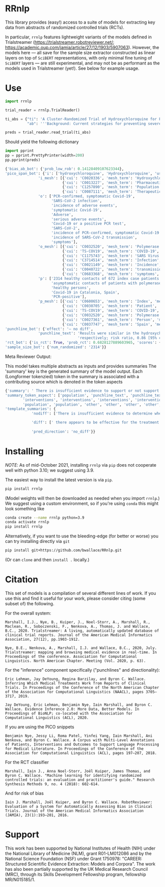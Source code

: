 # RRnlp

This library provides (easy!) access to a suite of models for extracting key data from abstracts of randomized controlled trials (RCTs). 

In particular, `rrnlp` features lightweight variants of the models defined in Trialstreamer (https://trialstreamer.robotreviewer.net/; https://academic.oup.com/jamia/article/27/12/1903/5907063). However, the models here — all save for the sample size extractor constructed as linear layers on top of `SciBERT` representations, with only minimal fine tuning of `SciBERT` layers — are still experimental, and may not be as performant as the models used in Trialstreamer (yet!). See below for example usage. 

# Use

```python
import rrnlp

trial_reader = rrnlp.TrialReader()

ti_abs = {"ti": 'A Cluster-Randomized Trial of Hydroxychloroquine for Prevention of Covid-19',
          "ab": '''Background: Current strategies for preventing severe acute respiratory syndrome coronavirus 2 (SARS-CoV-2) infection are limited to nonpharmacologic interventions. Hydroxychloroquine has been proposed as a postexposure therapy to prevent coronavirus disease 2019 (Covid-19), but definitive evidence is lacking.\n\nMethods: We conducted an open-label, cluster-randomized trial involving asymptomatic contacts of patients with polymerase-chain-reaction (PCR)-confirmed Covid-19 in Catalonia, Spain. We randomly assigned clusters of contacts to the hydroxychloroquine group (which received the drug at a dose of 800 mg once, followed by 400 mg daily for 6 days) or to the usual-care group (which received no specific therapy). The primary outcome was PCR-confirmed, symptomatic Covid-19 within 14 days. The secondary outcome was SARS-CoV-2 infection, defined by symptoms compatible with Covid-19 or a positive PCR test regardless of symptoms. Adverse events were assessed for up to 28 days.\n\nResults: The analysis included 2314 healthy contacts of 672 index case patients with Covid-19 who were identified between March 17 and April 28, 2020. A total of 1116 contacts were randomly assigned to receive hydroxychloroquine and 1198 to receive usual care. Results were similar in the hydroxychloroquine and usual-care groups with respect to the incidence of PCR-confirmed, symptomatic Covid-19 (5.7% and 6.2%, respectively; risk ratio, 0.86 [95% confidence interval, 0.52 to 1.42]). In addition, hydroxychloroquine was not associated with a lower incidence of SARS-CoV-2 transmission than usual care (18.7% and 17.8%, respectively). The incidence of adverse events was higher in the hydroxychloroquine group than in the usual-care group (56.1% vs. 5.9%), but no treatment-related serious adverse events were reported.\n\nConclusions: Postexposure therapy with hydroxychloroquine did not prevent SARS-CoV-2 infection or symptomatic Covid-19 in healthy persons exposed to a PCR-positive case patient. (Funded by the crowdfunding campaign YoMeCorono and others; BCN-PEP-CoV2 ClinicalTrials.gov number, NCT04304053.).'''}

preds = trial_reader.read_trial(ti_abs)
```

Should yield the following dictionary

```python
import pprint
pp = pprint.PrettyPrinter(width=200)
pp.pprint(preds)

{'bias_ab_bot': {'prob_low_rob': 0.14128409107623344},
'pico_span_bot': {'i': ['hydroxychloroquine', 'Hydroxychloroquine', 'usual care', 'drug', 'usual-care group (which received no specific therapy', 'hydroxychloroquine group'],
               'i_mesh': [{'cui': 'C0020336', 'mesh_term': 'Hydroxychloroquine', 'mesh_ui': 'D006886'},
                          {'cui': 'C0013227', 'mesh_term': 'Pharmaceutical Preparations', 'mesh_ui': 'D004364'},
                          {'cui': 'C1257890', 'mesh_term': 'Population Groups', 'mesh_ui': 'D044382'},
                          {'cui': 'C0087111', 'mesh_term': 'Therapeutics', 'mesh_ui': 'D013812'}],
               'o': ['PCR-confirmed, symptomatic Covid-19',
                     'SARS-CoV-2 infection',
                     'incidence of adverse events',
                     'symptomatic Covid-19',
                     'Adverse',
                     'serious adverse events',
                     'Covid-19 or a positive PCR test',
                     'SARS-CoV-2',
                     'incidence of PCR-confirmed, symptomatic Covid-19',
                     'incidence of SARS-CoV-2 transmission',
                     'symptoms'],
               'o_mesh': [{'cui': 'C0032520', 'mesh_term': 'Polymerase Chain Reaction', 'mesh_ui': 'D016133'},
                          {'cui': 'TS-COV19', 'mesh_term': 'COVID-19', 'mesh_ui': 'C000657245'},
                          {'cui': 'C1175743', 'mesh_term': 'SARS Virus', 'mesh_ui': 'D045473'},
                          {'cui': 'C3714514', 'mesh_term': 'Infection', 'mesh_ui': 'D007239'},
                          {'cui': 'C0021149', 'mesh_term': 'Incidence', 'mesh_ui': 'D015994'},
                          {'cui': 'C0040722', 'mesh_term': 'transmission', 'mesh_ui': 'Q000635'},
                          {'cui': 'C0683368', 'mesh_term': 'symptoms', 'mesh_ui': 'Q000175'}],
               'p': ['2314 healthy contacts of 672 index case patients with Covid-19 who were identified between March 17 and April 28, 2020',
                     'asymptomatic contacts of patients with polymerase-chain-reaction',
                     'healthy persons',
                     'Covid-19 in Catalonia, Spain',
                     'PCR-positive'],
               'p_mesh': [{'cui': 'C0600653', 'mesh_term': 'Index', 'mesh_ui': 'D020481'},
                          {'cui': 'C0030705', 'mesh_term': 'Patient', 'mesh_ui': 'D010361'},
                          {'cui': 'TS-COV19', 'mesh_term': 'COVID-19', 'mesh_ui': 'C000657245'},
                          {'cui': 'C0032520', 'mesh_term': 'Polymerase Chain Reaction', 'mesh_ui': 'D016133'},
                          {'cui': 'C0027361', 'mesh_term': 'Person', 'mesh_ui': 'D009272'},
                          {'cui': 'C0037747', 'mesh_term': 'Spain', 'mesh_ui': 'D013030'}]},
'punchline_bot': {'effect': '— no diff',
               'punchline_text': 'Results were similar in the hydroxychloroquine and usual-care groups with respect to the incidence of PCR-confirmed, symptomatic Covid-19 (5.7% and 6.2%, '
                                 'respectively; risk ratio, 0.86 [95% confidence interval, 0.52 to 1.42]).'},
'rct_bot': {'is_rct': True, 'prob_rct': 0.6828127889603965, 'scores': {'is_rct_balanced': True, 'is_rct_precise': True, 'is_rct_sensitive': True}},
'sample_size_bot': {'num_randomized': '2314'}}
```
Meta Reviewer Output: 

This model takes multiple abstracts as inputs and provides summaries 
The 'summary' key is the generated summary of the model output. Each (Longformer tokenzied) token in the summary is associated with a
 contributing source which is denoted in the token aspects
```python
{'summary': ' There is insufficient evidence to support or not support the use of <interventions> oral acyclovir as an adjunctive therapy for <population> infants with infectious mononucleosis. There is a need for further well-designed randomised controlled trials in this area.', 
'summary_token_aspect': ['population', 'punchline_text', 'punchline_text', 'punchline_text', 'punchline_text', 'punchline_text', 'punchline_text', 'punchline_text', 'punchline_text', 'punchline_text', 'punchline_text', 'punchline_text', 'punchline_text', 'punchline_text', 'interventions', 'interventions', 'interventions', 'interventions',
        'interventions', 'interventions', 'interventions', 'interventions', 'punchline_text', 'punchline_text', 'punchline_text', 'punchline_text', 'punchline_text', 'punchline_text', 1., 'population', 'population', 'population', 'population', 'population', 'population', 'population',
        'population', 'population', 'other', 'other', 'other', 'other', 'other', 'other', 'other', 'other', 'other'],
'template_summaries': {
            'nodiff': ['There is insufficient evidence to determine whether interventions oral acycloviruses is beneficial for  in infectious mononucleosis ', 'There is no  evidence that interventions oral acyclovir has an effect on outcomes symptoms of outcomes oropharyngeal ebv infection in infectious mononucleosis ', 'There is no strong evidence that interventions oral acyclovir has an effect on outcomes symptoms of outcomes oropharyngeal ebv infection when compared with oral acyclovir in people with infectious mononucleosis '], 

            'diff': [' there appears to be effective for the treatment of population infants with infectious mononucleosis in', 'This review shows a trend towards greater effectiveness of interventions oral acyclovir compared to interventions placebo in treating infectious mononucleosis in infectious mononucleosis ', 'The results of this review support the use of interventions oral acyclovir to treat infectious mononucleosis in patients with infectious mononucleosis '], 
            
            'pred_direction': 'no_diff'}}
```
# Installing

*NOTE*: As of mid-October 2021, installing `rrnlp` via `pip` does not cooperate well with python 3.10; we suggest using 3.9.

The easiest way to install the latest version is via `pip`. 

```bash
pip install rrnlp
```

(Model weights will then be downloaded as needed when you import `rrnlp`.) We suggest using a custom environment, so if you're using `conda` this might look something like

```bash
conda create --name rrnlp python=3.9
conda activate rrnlp
pip install rrnlp
```

Alternatively, if you want to use the bleeding-edge (for better or worse) you can try installing directly via `git`

```bash
pip install git+https://github.com/bwallace/RRnlp.git
```

(Or can `clone` and then `install .` locally.)


# Citation 

This set of models is a compilation of several different lines of work. If you use this and find it useful for your work, please consider citing (some subset of) the following.

For the overall system: 

```
Marshall, I.J., Nye, B., Kuiper, J., Noel-Storr, A., Marshall, R., Maclean, R., Soboczenski, F., Nenkova, A., Thomas, J. and Wallace, B.C., 2020. Trialstreamer: A living, automatically updated database of clinical trial reports. Journal of the American Medical Informatics Association, 27(12), pp.1903-1912.

Nye, B.E., Nenkova, A., Marshall, I.J. and Wallace, B.C., 2020, July. Trialstreamer: mapping and browsing medical evidence in real-time. In Proceedings of the conference. Association for Computational Linguistics. North American Chapter. Meeting (Vol. 2020, p. 63). 
```

For the "inference" component specifically ("punchlines" and directionality):

```
Eric Lehman, Jay DeYoung, Regina Barzilay, and Byron C. Wallace. Inferring Which Medical Treatments Work from Reports of Clinical Trials. In Proceedings of the Conference of the North American Chapter of the Association for Computational Linguistics (NAACL), pages 3705–3717, 2019.

Jay DeYoung, Eric Lehman, Benjamin Nye, Iain Marshall, and Byron C. Wallace. Evidence Inference 2.0: More Data, Better Models. In Proceedings of BioNLP; co-located with the Association for Computational Linguistics (ACL), 2020.
```

If you are using the PICO snippets

```
Benjamin Nye, Jessy Li, Roma Patel, Yinfei Yang, Iain Marshall, Ani Nenkova, and Byron C. Wallace. A Corpus with Multi-Level Annotations of Patients, Interventions and Outcomes to Support Language Processing for Medical Literature. In Proceedings of the Conference of the Association for Computational Linguistics (ACL), pages 197–207, 2018.
```

For the RCT classifier

```
Marshall, Iain J., Anna Noel‐Storr, Joël Kuiper, James Thomas, and Byron C. Wallace. "Machine learning for identifying randomized controlled trials: an evaluation and practitioner's guide." Research Synthesis Methods 9, no. 4 (2018): 602-614.
```

And for risk of bias

```
Iain J. Marshall, Joël Kuiper, and Byron C. Wallace. RobotReviewer: Evaluation of a System for Automatically Assessing Bias in Clinical Trials. Journal of the American Medical Informatics Association (JAMIA), 23(1):193–201, 2016.
```

# Support

This work has been supported by National Institutes of Health (NIH) under the National Library of Medicine (NLM), grant R01-LM012086 and by the National Science Foundation (NSF) under Grant 1750978: "CAREER: Structured Scientific Evidence Extraction: Models and Corpora". The work has also been partially supported by the UK Medical Research Council (MRC), through its Skills Development Fellowship program, fellowship MR/N015185/1.

